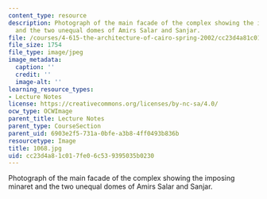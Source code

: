 ```yaml
---
content_type: resource
description: Photograph of the main facade of the complex showing the imposing minaret
  and the two unequal domes of Amirs Salar and Sanjar.
file: /courses/4-615-the-architecture-of-cairo-spring-2002/cc23d4a81c017fe06c539395035b0230_1068.jpg
file_size: 1754
file_type: image/jpeg
image_metadata:
  caption: ''
  credit: ''
  image-alt: ''
learning_resource_types:
- Lecture Notes
license: https://creativecommons.org/licenses/by-nc-sa/4.0/
ocw_type: OCWImage
parent_title: Lecture Notes
parent_type: CourseSection
parent_uid: 6903e2f5-731a-0bfe-a3b8-4ff0493b836b
resourcetype: Image
title: 1068.jpg
uid: cc23d4a8-1c01-7fe0-6c53-9395035b0230
---
```

Photograph of the main facade of the complex showing the imposing minaret and the two unequal domes of Amirs Salar and Sanjar.